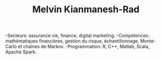 ﻿---
layout: post
title: Melvin Kianmanesh-Rad
description: Apr&egrave;s son passage &agrave; la FINMA, le regulateur financier Suisse l’a recommand&eacute; pour avoir apporte une importante contribution au Swiss Solvency Test, mod&eacute;le standard de gestion du risque appliqu&eacute; par les assurances vie. Il est actuellement en visite scientifique à Microsoft Research, Redmond, Washington, ou il travaille sur des sujets liés aux algorithmes d’optimisation.
image: assets/images/Melvin.jpeg
---

-Secteurs: assurance vie, finance, digital marketing.
-Comp&eacute;tences: math&eacute;matiques financi&egrave;res, gestion du risque, &eacute;chantillonnage, Monte-Carlo et cha&icirc;nes de Markov.
-Programmation: R, C++, Matlab, Scala, Apache Spark.
